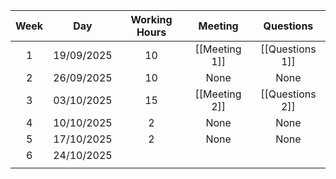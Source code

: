 
| Week |    Day     | Working Hours |    Meeting    |    Questions    |
| :--: | :--------: | :-----------: | :-----------: | :-------------: |
|  1   | 19/09/2025 |      10       | [[Meeting 1]] | [[Questions 1]] |
|  2   | 26/09/2025 |      10       |     None      |      None       |
|  3   | 03/10/2025 |      15       | [[Meeting 2]] | [[Questions 2]] |
|  4   | 10/10/2025 |       2       |     None      |      None       |
|  5   | 17/10/2025 |       2       |     None      |      None       |
|  6   | 24/10/2025 |               |               |                 |
|      |            |               |               |                 |



